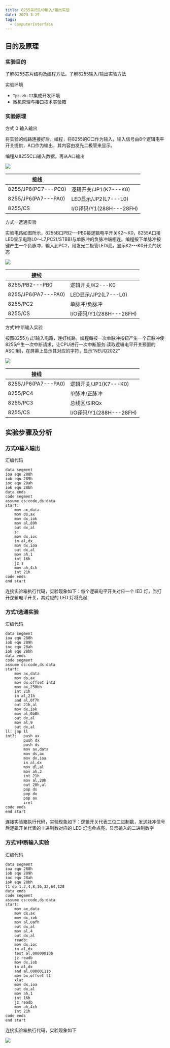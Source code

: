 ```yaml
---
title: 8255并行I/O输入/输出实验
date: 2023-3-29
tags:
  - ComputerInterface
---
```


## 目的及原理

### 实验目的

了解8255芯片结构及编程方法。了解8255输入/输出实验方法

实验环境

- `Tpc-zk-II`集成开发环境
- 微机原理与接口技术实验箱

### 实验原理

方式 0 输入输出

将实验的线路连接好后，编程，将8255的C口作为输入，输入信号由8个逻辑电平开关提供，A口作为输出，其内容由发光二极管来显示。

编程从8255C口输入数据，再从A口输出

<img src="./assets/image-20230420233958972.png">

| 接线                |                         |
| ------------------- | ----------------------- |
| 8255/JP8(PC7---PC0) | 逻辑开关/JP1(K7---K0)   |
| 8255/JP6(PA7---PA0) | LED显示/JP2(L7---L0)    |
| 8255/CS             | I/O译码/Y1(288H---28FH) |

方式一选通实验

实验电路如图所示，8255B口PB2---PB0接逻辑电平开关K2～K0，8255A口接LED显示电路L0～L7,PC2(/STBB)与单脉冲的负脉冲端相连。编程按下单脉冲按键产生一个负脉冲，输入到PC2，用发光二极管LEDi亮，显示K2---K0开关的状态

<img src="./assets/image-20230420234154096.png">

| 接线                |                         |
| ------------------- | ----------------------- |
| 8255/PB2---PB0      | 逻辑开关/K2---K0        |
| 8255/JP6(PA7---PA0) | LED显示/JP2(L7---L0)    |
| 8255/PC2            | 单脉冲/负脉冲           |
| 8255/CS             | I/O译码/Y1(288H---28FH) |

方式1中断输入实验

按图8255方式1输入电路，连好线路。编程每按一次单脉冲按钮产生一个正脉冲使8255产生一次中断请求，让CPU进行一次中断服务:读取逻辑电平开关预置的ASCII码，在屏幕上显示其对应的字符，显示”NEUQ2022”

<img src="./assets/image-20230420234514891.png">

| 接线                |                         |
| ------------------- | ----------------------- |
| 8255/JP6(PA7---PA0) | 逻辑开关/JP1(K7---K0)   |
| 8255/PC4            | 单脉冲/正脉冲           |
| 8255/PC3            | 总线区/SIRQx            |
| 8255/CS             | I/O译码/Y1(288H---28FH) |

## 实验步骤及分析

### 方式0输入输出

汇编代码

```assembly
data segment
ioa equ 288h
iob equ 289h
ioc equ 28ah
iok equ 28bh
data ends
code segment
assume cs:code,ds:data
start:
    mov ax,data
    mov ds,ax
    mov dx,iok
    mov al,89h
    out dx,al
    s:
    mov dx,ioc
    in al,dx
    mov dx,ioa
    out dx,al
    mov ah,1
    int 16h
    jz s
    mov ah,4ch
    int 21h
code ends
end start
```

连接实验箱执行代码，实验现象如下：每个逻辑电平开关对应一个 IED 灯，当打开逻辑电平开关，其对应的 LED 灯将亮起

### 方式1选通实验

汇编代码

```assembly
data segment
ioa equ 288h
iob equ 289h
ioc equ 28ah
iok equ 28bh
data ends
code segment
assume cs:code,ds:data
start:
    mov ax,data
    mov ds,ax
    mov dx,offset int3
    mov ax,250bh
    int 21h
    in al,21h
    and al,0f7h
    out 21h,al
    mov dx,iok
    mov al,0b0h
    out dx,al
    mov al,9
    out dx,al
ll: jmp ll
int3:   push ax
        push dx
        push ds
        mov ax,data
        mov ds,ax
        mov dx,ioa
        in al,dx
        mov dl,al
        mov ah,2
        int 21h
        mov al,20h
        out 20h,al
        pop ds
        pop dx
        pop ax
        iret
code ends
end start
```

连接实验箱执行代码，实验现象如下：逻辑开关代表三位二进制数，发送脉冲信号后逻辑开关代表的十进制数对应的 LED 灯泡会点亮，显示输入的二进制数字

### 方式1中断输入实验

汇编代码

```assembly
data segment
ioa equ 288h
iob equ 289h
ioc equ 28ah
iok equ 28bh
t1 db 1,2,4,8,16,32,64,128
data ends
code segment
assume cs:code,ds:data
start:
    mov ax,data
    mov ds,ax
    mov dx,iok
    mov al,0afh
    out dx,al
    mov al,4
    out dx,al
    readb:
    mov dx,ioc
    in al,dx
    test al,00000010b
    jz readb
    mov dx,iob
    in al,dx
    and al,00000111b
    mov bx,offset t1
    xlat
    mov dx,ioa
    out dx,al
    mov ah,1
    int 16h
    jz readb
    mov ah,4ch
    int 21h
code ends
end start
```

连接实验箱执行代码，实验现象如下

<img src="./assets/io2.jpg">


